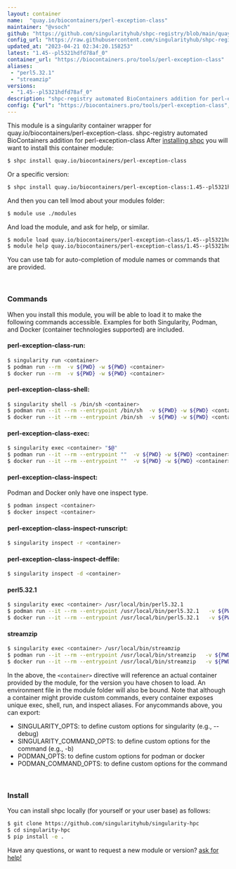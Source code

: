 ```yaml
---
layout: container
name:  "quay.io/biocontainers/perl-exception-class"
maintainer: "@vsoch"
github: "https://github.com/singularityhub/shpc-registry/blob/main/quay.io/biocontainers/perl-exception-class/container.yaml"
config_url: "https://raw.githubusercontent.com/singularityhub/shpc-registry/main/quay.io/biocontainers/perl-exception-class/container.yaml"
updated_at: "2023-04-21 02:34:20.158253"
latest: "1.45--pl5321hdfd78af_0"
container_url: "https://biocontainers.pro/tools/perl-exception-class"
aliases:
 - "perl5.32.1"
 - "streamzip"
versions:
 - "1.45--pl5321hdfd78af_0"
description: "shpc-registry automated BioContainers addition for perl-exception-class"
config: {"url": "https://biocontainers.pro/tools/perl-exception-class", "maintainer": "@vsoch", "description": "shpc-registry automated BioContainers addition for perl-exception-class", "latest": {"1.45--pl5321hdfd78af_0": "sha256:195ee07b9a93dd574265a55e8e3dc8c24b52022c82b9328b6e3697a71a319dc3"}, "tags": {"1.45--pl5321hdfd78af_0": "sha256:195ee07b9a93dd574265a55e8e3dc8c24b52022c82b9328b6e3697a71a319dc3"}, "docker": "quay.io/biocontainers/perl-exception-class", "aliases": {"perl5.32.1": "/usr/local/bin/perl5.32.1", "streamzip": "/usr/local/bin/streamzip"}}
---
```


This module is a singularity container wrapper for quay.io/biocontainers/perl-exception-class.
shpc-registry automated BioContainers addition for perl-exception-class
After [installing shpc](#install) you will want to install this container module:


```bash
$ shpc install quay.io/biocontainers/perl-exception-class
```

Or a specific version:

```bash
$ shpc install quay.io/biocontainers/perl-exception-class:1.45--pl5321hdfd78af_0
```

And then you can tell lmod about your modules folder:

```bash
$ module use ./modules
```

And load the module, and ask for help, or similar.

```bash
$ module load quay.io/biocontainers/perl-exception-class/1.45--pl5321hdfd78af_0
$ module help quay.io/biocontainers/perl-exception-class/1.45--pl5321hdfd78af_0
```

You can use tab for auto-completion of module names or commands that are provided.

<br>

### Commands

When you install this module, you will be able to load it to make the following commands accessible.
Examples for both Singularity, Podman, and Docker (container technologies supported) are included.

#### perl-exception-class-run:

```bash
$ singularity run <container>
$ podman run --rm  -v ${PWD} -w ${PWD} <container>
$ docker run --rm  -v ${PWD} -w ${PWD} <container>
```

#### perl-exception-class-shell:

```bash
$ singularity shell -s /bin/sh <container>
$ podman run --it --rm --entrypoint /bin/sh  -v ${PWD} -w ${PWD} <container>
$ docker run --it --rm --entrypoint /bin/sh  -v ${PWD} -w ${PWD} <container>
```

#### perl-exception-class-exec:

```bash
$ singularity exec <container> "$@"
$ podman run --it --rm --entrypoint ""  -v ${PWD} -w ${PWD} <container> "$@"
$ docker run --it --rm --entrypoint ""  -v ${PWD} -w ${PWD} <container> "$@"
```

#### perl-exception-class-inspect:

Podman and Docker only have one inspect type.

```bash
$ podman inspect <container>
$ docker inspect <container>
```

#### perl-exception-class-inspect-runscript:

```bash
$ singularity inspect -r <container>
```

#### perl-exception-class-inspect-deffile:

```bash
$ singularity inspect -d <container>
```


#### perl5.32.1

```bash
$ singularity exec <container> /usr/local/bin/perl5.32.1
$ podman run --it --rm --entrypoint /usr/local/bin/perl5.32.1   -v ${PWD} -w ${PWD} <container> -c " $@"
$ docker run --it --rm --entrypoint /usr/local/bin/perl5.32.1   -v ${PWD} -w ${PWD} <container> -c " $@"
```


#### streamzip

```bash
$ singularity exec <container> /usr/local/bin/streamzip
$ podman run --it --rm --entrypoint /usr/local/bin/streamzip   -v ${PWD} -w ${PWD} <container> -c " $@"
$ docker run --it --rm --entrypoint /usr/local/bin/streamzip   -v ${PWD} -w ${PWD} <container> -c " $@"
```



In the above, the `<container>` directive will reference an actual container provided
by the module, for the version you have chosen to load. An environment file in the
module folder will also be bound. Note that although a container
might provide custom commands, every container exposes unique exec, shell, run, and
inspect aliases. For anycommands above, you can export:

 - SINGULARITY_OPTS: to define custom options for singularity (e.g., --debug)
 - SINGULARITY_COMMAND_OPTS: to define custom options for the command (e.g., -b)
 - PODMAN_OPTS: to define custom options for podman or docker
 - PODMAN_COMMAND_OPTS: to define custom options for the command

<br>

### Install

You can install shpc locally (for yourself or your user base) as follows:

```bash
$ git clone https://github.com/singularityhub/singularity-hpc
$ cd singularity-hpc
$ pip install -e .
```

Have any questions, or want to request a new module or version? [ask for help!](https://github.com/singularityhub/singularity-hpc/issues)